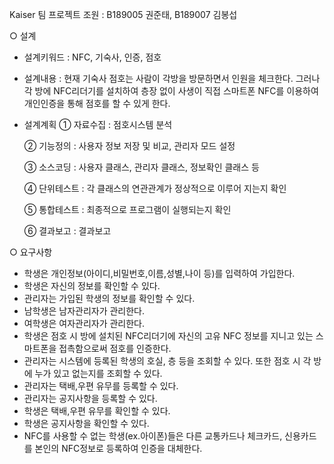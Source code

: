  Kaiser 팀 프로젝트
조원 : B189005 권준태, B189007 김봉섭

○ 설계
   - 설계키워드 : NFC, 기숙사, 인증, 점호
   - 설계내용 : 현재 기숙사 점호는 사람이 각방을 방문하면서 인원을 체크한다. 그러나 각 방에 NFC리더기를 설치하여 층장 없이 사생이 직접 스마트폰 NFC를 이용하여 개인인증을 통해 점호를 할 수 있게 한다.
   - 설계계획
     ① 자료수집 : 점호시스템 분석

     ② 기능정의 : 사용자 정보 저장 및 비교, 관리자 모드 설정
     
     ③ 소스코딩 : 사용자 클래스, 관리자 클래스, 정보확인 클래스 등
     
     ④ 단위테스트 : 각 클래스의 연관관계가 정상적으로 이루어 지는지 확인
     
     ⑤ 통합테스트 : 최종적으로 프로그램이 실행되는지 확인
     
     ⑥ 결과보고 : 결과보고

○ 요구사항
   - 학생은 개인정보(아이디,비밀번호,이름,성별,나이 등)를 입력하여 가입한다.
   - 학생은 자신의 정보를 확인할 수 있다.
   - 관리자는 가입된 학생의 정보를 확인할 수 있다.
   - 남학생은 남자관리자가 관리한다.
   - 여학생은 여자관리자가 관리한다.
   - 학생은 점호 시 방에 설치된 NFC리더기에 자신의 고유 NFC 정보를 지니고 있는 스마트폰을 접촉함으로써 점호를 인증한다. 
   - 관리자는 시스템에 등록된 학생의 호실, 층 등을 조회할 수 있다. 또한 점호 시 각 방에 누가 있고 없는지를 조회할 수 있다. 
   - 관리자는 택배,우편 유무를 등록할 수 있다.
   - 관리자는 공지사항을 등록할 수 있다.
   - 학생은 택배,우편 유무를 확인할 수 있다.
   - 학생은 공지사항을 확인할 수 있다.
   - NFC를 사용할 수 없는 학생(ex.아이폰)들은 다른 교통카드나 체크카드, 신용카드를 본인의 NFC정보로 등록하여 인증을 대체한다.
